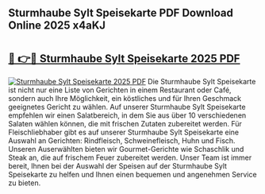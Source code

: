 ## Sturmhaube Sylt Speisekarte PDF Download Online 2025 x4aKJ

# <h2><a href="http://gcd3eet.nevu.top/?p=Sturmhaube+Sylt+Speisekarte">🔗 👉🔴 Sturmhaube Sylt Speisekarte 2025 PDF</a></h2>

[![Sturmhaube Sylt Speisekarte 2025 PDF](https://i.imgur.com/dBaPXMq.png)](http://gcd3eet.nevu.top/?p=Sturmhaube+Sylt+Speisekarte)
Die Sturmhaube Sylt Speisekarte ist nicht nur eine Liste von Gerichten in einem Restaurant oder Café, sondern auch Ihre Möglichkeit, ein köstliches und für Ihren Geschmack geeignetes Gericht zu wählen. Auf unserer Sturmhaube Sylt Speisekarte empfehlen wir einen Salatbereich, in dem Sie aus über 10 verschiedenen Salaten wählen können, die mit frischen Zutaten zubereitet werden. Für Fleischliebhaber gibt es auf unserer Sturmhaube Sylt Speisekarte eine Auswahl an Gerichten: Rindfleisch, Schweinefleisch, Huhn und Fisch. Unseren Auserwählten bieten wir Gourmet-Gerichte wie Schaschlik und Steak an, die auf frischem Feuer zubereitet werden. Unser Team ist immer bereit, Ihnen bei der Auswahl der Speisen auf der Sturmhaube Sylt Speisekarte zu helfen und Ihnen einen bequemen und angenehmen Service zu bieten.
